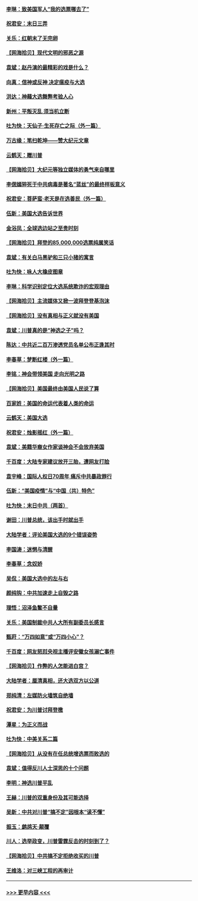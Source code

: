 #### [李琳：致美国军人“我的选票哪去了”](../pages/nsc993/n12635351.md?t=12220751) 
#### [祝君安：末日三弄](../pages/nsc993/n12635324.md?t=12220751) 
#### [关乐：红朝末了无完卵](../pages/nsc993/n12635315.md?t=12220751) 
#### [【网海拾贝】现代文明的邪恶之源](../pages/nsc993/n12634425.md?t=12220751) 
#### [袁斌：赵丹演的最精彩的戏是什么？](../pages/nsc993/n12633316.md?t=12220751) 
#### [向真：信神或反神 决定瘟疫与大选](../pages/nsc993/n12632710.md?t=12220751) 
#### [洪达：神藉大选舞弊考验人心](../pages/nsc993/n12631962.md?t=12220751) 
#### [新州：平叛灭乱  须当机立断](../pages/nsc993/n12631946.md?t=12220751) 
#### [吐为快：天仙子‧生死存亡之际（外一篇）](../pages/nsc993/n12631927.md?t=12220751) 
#### [万古缘：笔扫乾坤——赞大纪元文章](../pages/nsc993/n12631922.md?t=12220751) 
#### [云鹤天：赠川普](../pages/nsc993/n12631823.md?t=12220751) 
#### [【网海拾贝】大纪元等独立媒体的勇气来自哪里](../pages/nsc993/n12629961.md?t=12220751) 
#### [李偲嫣猝死于中共病毒是著名“蓝丝”的最终样板意义](../pages/nsc993/n12628812.md?t=12220751) 
#### [祝君安：菩萨蛮·老天是在选善民（外一篇）](../pages/nsc993/n12628793.md?t=12220751) 
#### [伍新：美国大选告诉世界](../pages/nsc993/n12628768.md?t=12220751) 
#### [金浴凤：全球选边站之至贵时刻](../pages/nsc993/n12627318.md?t=12220751) 
#### [【网海拾贝】拜登的85,000,000选票纯属笑话](../pages/nsc993/n12626569.md?t=12220751) 
#### [袁斌：有关白马黑驴和三只小猪的寓言](../pages/nsc993/n12626198.md?t=12220751) 
#### [吐为快：咏人大橡皮图章](../pages/nsc993/n12624470.md?t=12220751) 
#### [李琳：科学识别定位大选系统欺诈的宏观理由](../pages/nsc993/n12624340.md?t=12220751) 
#### [【网海拾贝】主流媒体又掀一波拜登登基泡沫](../pages/nsc993/n12624000.md?t=12220751) 
#### [【网海拾贝】没有真相与正义就没有美国](../pages/nsc993/n12621885.md?t=12220751) 
#### [袁斌：川普真的是“神选之子”吗？](../pages/nsc993/n12621749.md?t=12220751) 
#### [陈达：中共近二百万渗透党员名单公布正逢其时](../pages/nsc993/n12620870.md?t=12220751) 
#### [李春草：梦断红楼（外一篇）](../pages/nsc993/n12619122.md?t=12220751) 
#### [李铭：神会带领美国 走向光明之路](../pages/nsc993/n12618584.md?t=12220751) 
#### [【网海拾贝】美国最终由美国人民说了算](../pages/nsc993/n12617255.md?t=12220751) 
#### [百家姓：美国的命运代表着人类的命运](../pages/nsc993/n12615838.md?t=12220751) 
#### [云鹤天：美国大选](../pages/nsc993/n12615994.md?t=12220751) 
#### [祝君安：烛影摇红（外一篇）](../pages/nsc993/n12615975.md?t=12220751) 
#### [袁斌：美籍华裔女作家谈神会不会放弃美国](../pages/nsc993/n12615263.md?t=12220751) 
#### [千百度：大陆专家建议放开三胎，遭网友打脸](../pages/nsc993/n12614456.md?t=12220751) 
#### [袁宇峰：国际人权日70周年 痛斥中共暴政罪行](../pages/nsc993/n12611965.md?t=12220751) 
#### [伍新：“美国疫情”与“中国（共）特色”](../pages/nsc993/n12611463.md?t=12220751) 
#### [吐为快：末日中共（两首）](../pages/nsc993/n12611461.md?t=12220751) 
#### [谢田：川普总统，该出手时就出手](../pages/nsc993/n12610905.md?t=12220751) 
#### [大陆学者：评论美国大选的9个错误姿势](../pages/nsc993/n12609586.md?t=12220751) 
#### [李国涛：迷惘与清醒](../pages/nsc993/n12607532.md?t=12220751) 
#### [李春草：念奴娇](../pages/nsc993/n12607083.md?t=12220751) 
#### [吴侃：美国大选中的左与右](../pages/nsc993/n12607054.md?t=12220751) 
#### [颜纯钩：中共加速走上自毁之路](../pages/nsc993/n12606473.md?t=12220751) 
#### [理悟：沼泽鱼鳖不自量](../pages/nsc993/n12606454.md?t=12220751) 
#### [关乐：美国制裁中共人大所有副委员长感言](../pages/nsc993/n12606442.md?t=12220751) 
#### [甄莳：“万四如意”或“万四小心”？](../pages/nsc993/n12606091.md?t=12220751) 
#### [千百度：网友怒怼央视主播评安徽女孩溺亡事件](../pages/nsc993/n12605370.md?t=12220751) 
#### [【网海拾贝】作弊的人怎能进白宫？](../pages/nsc993/n12603546.md?t=12220751) 
#### [大陆学者：厘清真相，还大选双方以公道](../pages/nsc993/n12603475.md?t=12220751) 
#### [郑纯清：左媒防火墙筑自绝墙](../pages/nsc993/n12602226.md?t=12220751) 
#### [祝君安：为川普讨拜登檄](../pages/nsc993/n12602199.md?t=12220751) 
#### [潭星：为正义而战](../pages/nsc993/n12600926.md?t=12220751) 
#### [吐为快：中美关系二篇](../pages/nsc993/n12600908.md?t=12220751) 
#### [【网海拾贝】从没有在任总统增选票而败选的](../pages/nsc993/n12600435.md?t=12220751) 
#### [袁斌：值得反川人士深思的十个问题](../pages/nsc993/n12600332.md?t=12220751) 
#### [李明：神选川普平乱](../pages/nsc993/n12599751.md?t=12220751) 
#### [王赫：川普的双重身份及其可能选择](../pages/nsc993/n12599723.md?t=12220751) 
#### [吴新：中共对川普“搞不定”因根本“读不懂”](../pages/nsc993/n12599502.md?t=12220751) 
#### [振玉：鹧鸪天‧颠覆](../pages/nsc993/n12599494.md?t=12220751) 
#### [川人：选举政变，川普雷霆反击的时刻到了？](../pages/nsc993/n12599291.md?t=12220751) 
#### [【网海拾贝】中共搞不定拒绝收买的川普](../pages/nsc993/n12598955.md?t=12220751) 
#### [王维洛：对三峡工程的再审计](../pages/nsc993/n12598436.md?t=12220751) 

----
#### [ >>> 更早内容 <<< ](../indexes/nsc993-earlier.md)
